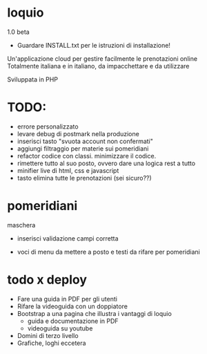 loquio
======
1.0 beta

+ Guardare INSTALL.txt per le istruzioni di installazione!

Un'applicazione cloud per gestire facilmente le prenotazioni online
Totalmente italiana e in italiano, da impacchettare e da utilizzare

Sviluppata in PHP


TODO:
======
+ errore personalizzato
+ levare debug di postmark nella produzione
+ inserisci tasto "svuota account non confermati"
+ aggiungi filtraggio per materie sui pomeridiani
+ refactor codice con classi. minimizzare il codice.
+ rimettere tutto al suo posto, ovvero dare una logica rest a tutto
+ minifier live di html, css e javascript
+ tasto elimina tutte le prenotazioni (sei sicuro??)

pomeridiani
======

maschera

+ inserisci validazione campi corretta
* voci di menu da mettere a posto e testi da rifare per pomeridiani


todo x deploy
======

* Fare una guida in PDF per gli utenti
* Rifare la videoguida con un doppiatore
* Bootstrap a una pagina che illustra i vantaggi di loquio
    + guida e documentazione in PDF
    + videoguida su youtube
* Domini di terzo livello
* Grafiche, loghi eccetera